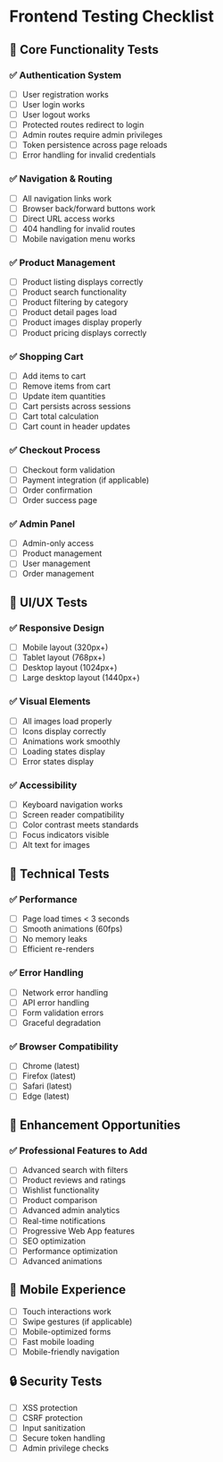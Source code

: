 # Frontend Testing Checklist

## 🎯 Core Functionality Tests

### ✅ Authentication System
- [ ] User registration works
- [ ] User login works
- [ ] User logout works
- [ ] Protected routes redirect to login
- [ ] Admin routes require admin privileges
- [ ] Token persistence across page reloads
- [ ] Error handling for invalid credentials

### ✅ Navigation & Routing
- [ ] All navigation links work
- [ ] Browser back/forward buttons work
- [ ] Direct URL access works
- [ ] 404 handling for invalid routes
- [ ] Mobile navigation menu works

### ✅ Product Management
- [ ] Product listing displays correctly
- [ ] Product search functionality
- [ ] Product filtering by category
- [ ] Product detail pages load
- [ ] Product images display properly
- [ ] Product pricing displays correctly

### ✅ Shopping Cart
- [ ] Add items to cart
- [ ] Remove items from cart
- [ ] Update item quantities
- [ ] Cart persists across sessions
- [ ] Cart total calculation
- [ ] Cart count in header updates

### ✅ Checkout Process
- [ ] Checkout form validation
- [ ] Payment integration (if applicable)
- [ ] Order confirmation
- [ ] Order success page

### ✅ Admin Panel
- [ ] Admin-only access
- [ ] Product management
- [ ] User management
- [ ] Order management

## 🎨 UI/UX Tests

### ✅ Responsive Design
- [ ] Mobile layout (320px+)
- [ ] Tablet layout (768px+)
- [ ] Desktop layout (1024px+)
- [ ] Large desktop layout (1440px+)

### ✅ Visual Elements
- [ ] All images load properly
- [ ] Icons display correctly
- [ ] Animations work smoothly
- [ ] Loading states display
- [ ] Error states display

### ✅ Accessibility
- [ ] Keyboard navigation works
- [ ] Screen reader compatibility
- [ ] Color contrast meets standards
- [ ] Focus indicators visible
- [ ] Alt text for images

## 🔧 Technical Tests

### ✅ Performance
- [ ] Page load times < 3 seconds
- [ ] Smooth animations (60fps)
- [ ] No memory leaks
- [ ] Efficient re-renders

### ✅ Error Handling
- [ ] Network error handling
- [ ] API error handling
- [ ] Form validation errors
- [ ] Graceful degradation

### ✅ Browser Compatibility
- [ ] Chrome (latest)
- [ ] Firefox (latest)
- [ ] Safari (latest)
- [ ] Edge (latest)

## 🚀 Enhancement Opportunities

### ✅ Professional Features to Add
- [ ] Advanced search with filters
- [ ] Product reviews and ratings
- [ ] Wishlist functionality
- [ ] Product comparison
- [ ] Advanced admin analytics
- [ ] Real-time notifications
- [ ] Progressive Web App features
- [ ] SEO optimization
- [ ] Performance optimization
- [ ] Advanced animations

## 📱 Mobile Experience
- [ ] Touch interactions work
- [ ] Swipe gestures (if applicable)
- [ ] Mobile-optimized forms
- [ ] Fast mobile loading
- [ ] Mobile-friendly navigation

## 🔒 Security Tests
- [ ] XSS protection
- [ ] CSRF protection
- [ ] Input sanitization
- [ ] Secure token handling
- [ ] Admin privilege checks 